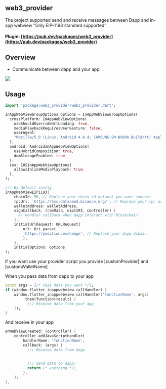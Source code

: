 ## web3_provider
The project supported send and receive messages between Dapp and in-app webview “Only EIP-1193 standard supported”

#### Plugin: [https://pub.dev/packages/web3_provider](https://pub.dev/packages/web3_provider)

## Overview

* Communicate between dapp and your app.

<img src="https://raw.githubusercontent.com/VNAPNIC/web3-provider/master/art/sequence_diagram_communication.png"/>

## Usage



```dart
import 'package:web3_provider/web3_provider.dart';

InAppWebViewGroupOptions options = InAppWebViewGroupOptions(
  crossPlatform: InAppWebViewOptions(
    useShouldOverrideUrlLoading: true,
    mediaPlaybackRequiresUserGesture: false,
    userAgent:
    "Mozilla/5.0 (Linux; Android 4.4.4; SAMSUNG-SM-N900A Build/tt) AppleWebKit/537.36 (KHTML, like Gecko) Version/4.0 Chrome/33.0.0.0 Mobile Safari/537.36",
  ),
  android: AndroidInAppWebViewOptions(
    useHybridComposition: true,
    domStorageEnabled: true,
  ),
  ios: IOSInAppWebViewOptions(
    allowsInlineMediaPlayback: true,
  ),
);

/// By default config
InAppWebViewEIP1193(
    chainId: 56, // Replace your chain id network you want connect
    rpcUrl: 'https://bsc-dataseed.binance.org/', // Replace your rpc url network you want connect
    walletAddress: walletAddress,
    signCallback: (rawData, eip1193, controller) {
      // Handler callback when dapp interact with blockchain
    },
    initialUrlRequest: URLRequest(
        url: Uri.parse(
        'https://position.exchange', // Replace your dapp domain
        ),
    ),
    initialOptions: options
);
```

If you want use your provider script
you provide [customProvider] and [customWalletName]

When you pass data from dapp to your app
```dart
const args = {/* Pass data you want */};
if (window.flutter_inappwebview.callHandler) {
    window.flutter_inappwebview.callHandler('functionName', args)
        .then(function(result) {
          /// Receive data from your app
    });
}
```

And receive in your app
```dart
onWebViewCreated: (controller) {
    controller.addJavaScriptHandler(
        handlerName: 'functionName',
        callback: (args) {
          /// Receive data from dapp
          
          
          /// Send data to dapp;
          return /* anything */;
        },
    );
},
```

